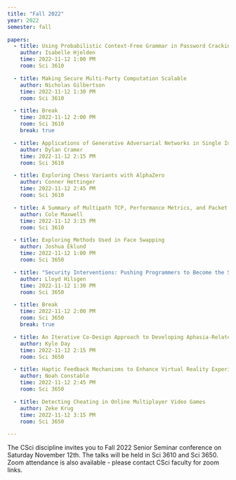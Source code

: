 ```yaml
---
title: "Fall 2022"
year: 2022
semester: fall

papers:
  - title: Using Probabilistic Context-Free Grammar in Password Cracking Tools
    author: Isabelle Hjelden
    time: 2022-11-12 1:00 PM
    room: Sci 3610

  - title: Making Secure Multi-Party Computation Scalable
    author: Nicholas Gilbertson
    time: 2022-11-12 1:30 PM
    room: Sci 3610

  - title: Break
    time: 2022-11-12 2:00 PM
    room: Sci 3610
    break: true

  - title: Applications of Generative Adversarial Networks in Single Image Datasets 
    author: Dylan Cramer
    time: 2022-11-12 2:15 PM
    room: Sci 3610

  - title: Exploring Chess Variants with AlphaZero
    author: Conner Hettinger
    time: 2022-11-12 2:45 PM
    room: Sci 3610

  - title: A Summary of Multipath TCP, Performance Metrics, and Packet Scheduling Methods
    author: Cole Maxwell
    time: 2022-11-12 3:15 PM
    room: Sci 3610

  - title: Exploring Methods Used in Face Swapping
    author: Joshua Eklund
    time: 2022-11-12 1:00 PM
    room: Sci 3650

  - title: "Security Interventions: Pushing Programmers to Become the Solution"
    author: Lloyd Hilsgen
    time: 2022-11-12 1:30 PM
    room: Sci 3650

  - title: Break
    time: 2022-11-12 2:00 PM
    room: Sci 3650
    break: true

  - title: An Iterative Co-Design Approach to Developing Aphasia-Related Assistive Technologies 
    author: Kyle Day
    time: 2022-11-12 2:15 PM
    room: Sci 3650

  - title: Haptic Feedback Mechanisms to Enhance Virtual Reality Experiences
    author: Noah Constable
    time: 2022-11-12 2:45 PM
    room: Sci 3650

  - title: Detecting Cheating in Online Multiplayer Video Games 
    author: Zeke Krug
    time: 2022-11-12 3:15 PM
    room: Sci 3650

---
```


The CSci discipline invites you to Fall 2022 Senior Seminar conference on
Saturday November 12th.
The talks will be held in Sci 3610 and Sci 3650. 
Zoom attendance is also available - please contact CSci faculty for zoom links.  








